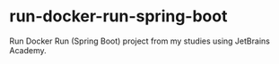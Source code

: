 # run-docker-run-spring-boot
Run Docker Run (Spring Boot) project from my studies using JetBrains Academy.
